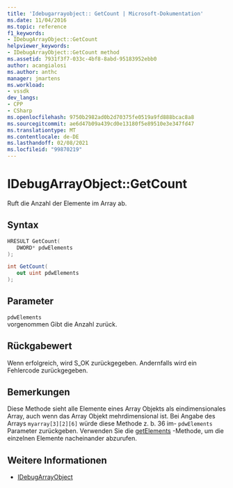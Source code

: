 ```yaml
---
title: 'Idebugarrayobject:: GetCount | Microsoft-Dokumentation'
ms.date: 11/04/2016
ms.topic: reference
f1_keywords:
- IDebugArrayObject::GetCount
helpviewer_keywords:
- IDebugArrayObject::GetCount method
ms.assetid: 7931f3f7-033c-4bf8-8abd-95183952ebb0
author: acangialosi
ms.author: anthc
manager: jmartens
ms.workload:
- vssdk
dev_langs:
- CPP
- CSharp
ms.openlocfilehash: 9750b2982ad0b2d70375fe0519a9fd888bcac8a8
ms.sourcegitcommit: ae6d47b09a439cd0e13180f5e89510e3e347fd47
ms.translationtype: MT
ms.contentlocale: de-DE
ms.lasthandoff: 02/08/2021
ms.locfileid: "99870219"
---
```

# <a name="idebugarrayobjectgetcount"></a>IDebugArrayObject::GetCount
Ruft die Anzahl der Elemente im Array ab.

## <a name="syntax"></a>Syntax

```cpp
HRESULT GetCount( 
   DWORD* pdwElements
);
```

```csharp
int GetCount(
   out uint pdwElements
);
```

## <a name="parameters"></a>Parameter
`pdwElements`\
vorgenommen Gibt die Anzahl zurück.

## <a name="return-value"></a>Rückgabewert
 Wenn erfolgreich, wird S_OK zurückgegeben. Andernfalls wird ein Fehlercode zurückgegeben.

## <a name="remarks"></a>Bemerkungen
 Diese Methode sieht alle Elemente eines Array Objekts als eindimensionales Array, auch wenn das Array Objekt mehrdimensional ist. Bei Angabe des Arrays `myarray[3][2][6]` würde diese Methode z. b. 36 im- `pdwElements` Parameter zurückgeben. Verwenden Sie die [getElements](../../../extensibility/debugger/reference/idebugarrayobject-getelement.md) -Methode, um die einzelnen Elemente nacheinander abzurufen.

## <a name="see-also"></a>Weitere Informationen
- [IDebugArrayObject](../../../extensibility/debugger/reference/idebugarrayobject.md)
